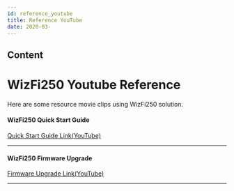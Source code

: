 ```yaml
---
id: reference_youtube
title: Reference YouTube
date: 2020-03-
---
```



## Content
# WizFi250 Youtube Reference

Here are some resource movie clips using WizFi250 solution.

#### WizFi250 Quick Start Guide

[Quick Start Guide Link(YouTube)](https://youtu.be/ZNrBz-HZsUw)

-----

#### WizFi250 Firmware Upgrade

[Firmware Upgrade Link(YouTube)](https://youtu.be/fpDx31iNDig)

-----
